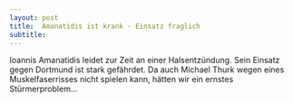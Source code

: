 ```yaml
---
layout: post
title:  Amanatidis ist krank - Einsatz fraglich
subtitle:  
---
```


Ioannis Amanatidis leidet zur Zeit an einer Halsentzündung. Sein Einsatz gegen Dortmund ist stark gefährdet. Da auch Michael Thurk wegen eines Muskelfaserrisses nicht spielen kann, hätten wir ein ernstes Stürmerproblem...


